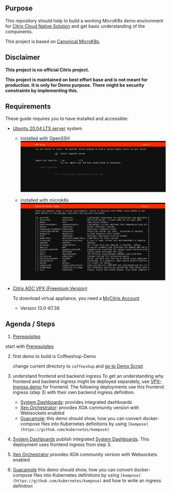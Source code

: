 ## Purpose

This repository should help to build a working MicroK8s demo environment for [Citrix Cloud Native Solution](https://www.citrix.com/products/citrix-adc/resources/microservices-app-delivery-best-practices.html) and get basic understanding of the components.

This project is based on [Canonical MicroK8s](https://microk8s.io).

## Disclaimer

**This project is no official Citrix project.**

**This project is maintained on best effort base and is not meant for production. It is only for Demo purpose. There might be security constraints by implementing this.**  

## Requirements

These guide requires you to have installed and accessible:
- [Ubuntu 20.04 LTS server](https://releases.ubuntu.com/20.04/) system

  - installed with OpenSSH
  ![ubuntu-install-with-openssh](/images/ubuntu-install-openssh.png)

  - installed with microk8s
  ![ubuntu-install-with-openssh](/images/ubuntu-install-add-packages.png)

- [Citrix ADC VPX (Freemium Version)](https://www.citrix.com/downloads/citrix-adc/)

  To download virtual appliance, you need a [MyCitrix Account](https://www.citrix.com/account/)
  - Version 13.0-67.39

## Agenda / Steps

1. [Prerequisites](prerequisites)

  start with [Prerequisites](prerequisites)


2. first demo to build is Coffeeshop-Demo

   change current directory to `coffeeshop` and [go to Demo Script](coffeeshop)

3. understand frontend and backend ingress
  To get an understanding why frontend and backend ingress might be deployed separately, use [VPX-Ingress demo](vpx-ingress) for frontend. The following deployments use this frontend ingress (step 3) with their own backend ingress definition.
    - [System Dashboards](system-dashboards): provides integrated dashboards
    - [Xen Orchestrator](xen-orchestrator): provides XOA community version with Websockets enabled
    - [Guacamole](guacamole): this demo should show, how you can convert docker-compose files into Kubernetes definitions by using `[kompose](https://github.com/kubernetes/kompose)`

4. [System Dashboards](system-dashboards)
  publish integrated [System Dashboards](system-dashboards). This deployment uses frontend ingress from step 3.

5. [Xen Orchestrator](xen-orchestrator)
  provides XOA community version with Websockets enabled

6. [Guacamole](guacamole)
  this demo should show, how you can convert docker-compose files into Kubernetes definitions by using `[kompose](https://github.com/kubernetes/kompose)` and how to write an ingress definition    
